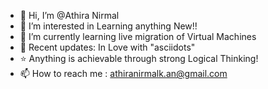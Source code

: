 - 👋 Hi, I’m @Athira Nirmal
- 👀 I’m interested in Learning anything New!!
- 🌱 I’m currently learning live migration of Virtual Machines
- 💞️ Recent updates: In Love with "asciidots"
- ⭐️ Anything is achievable through strong Logical Thinking!
- 📫 How to reach me : athiranirmalk.an@gmail.com

<!---
AthiraNirmal/AthiraNirmal is a ✨ special ✨ repository because its `README.md` (this file) appears on your GitHub profile.
You can click the Preview link to take a look at your changes.
--->
